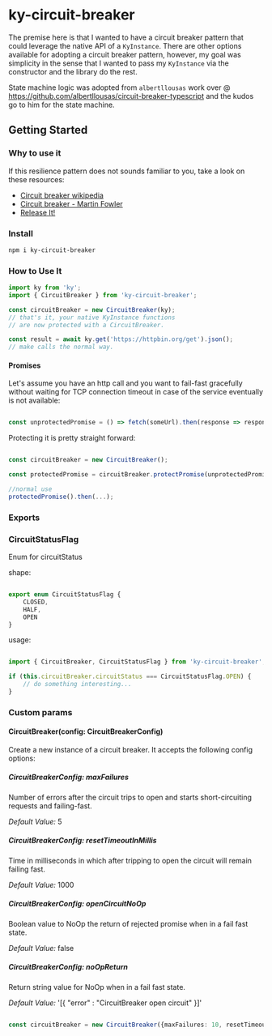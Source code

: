 # ky-circuit-breaker
The premise here is that I wanted to have a circuit breaker pattern that could leverage the native API of a `KyInstance`. There are other options available for adopting a circuit breaker pattern, however, my goal was simplicity in the sense that I wanted to pass my `KyInstance` via the constructor and the library do the rest.

State machine logic was adopted from `albertllousas` work over @ https://github.com/albertllousas/circuit-breaker-typescript and the kudos go to him for the state machine.

## Getting Started

### Why to use it

If this resilience pattern does not sounds familiar to you, take a look on these resources:
- [Circuit breaker wikipedia](https://en.wikipedia.org/wiki/Circuit_breaker_design_pattern)
- [Circuit breaker - Martin Fowler](https://martinfowler.com/bliki/CircuitBreaker.html)
- [Release It!](https://pragprog.com/book/mnee2/release-it-second-edition)

### Install

```bash
npm i ky-circuit-breaker
```

### How to Use It

```js
import ky from 'ky';
import { CircuitBreaker } from 'ky-circuit-breaker';

const circuitBreaker = new CircuitBreaker(ky);
// that's it, your native KyInstance functions 
// are now protected with a CircuitBreaker.

const result = await ky.get('https://httpbin.org/get').json();
// make calls the normal way.
```

#### Promises
Let's assume you have an http call and you want to fail-fast gracefully without waiting for TCP connection timeout in
 case of the service eventually is not available:
```js

const unprotectedPromise = () => fetch(someUrl).then(response => response.json());
```

Protecting it is pretty straight forward:
```js

const circuitBreaker = new CircuitBreaker();

const protectedPromise = circuitBreaker.protectPromise(unprotectedPromise);

//normal use
protectedPromise().then(...);
```

### Exports

### CircuitStatusFlag

Enum for circuitStatus

shape: 

```js

export enum CircuitStatusFlag {
    CLOSED,
    HALF,
    OPEN
}
```

usage:
```js

import { CircuitBreaker, CircuitStatusFlag } from 'ky-circuit-breaker';

if (this.circuitBreaker.circuitStatus === CircuitStatusFlag.OPEN) {
    // do something interesting...
}
```

### Custom params

#### CircuitBreaker(config: CircuitBreakerConfig)

Create a new instance of a circuit breaker. It accepts the following config options:

##### CircuitBreakerConfig: maxFailures

Number of errors after the circuit trips to open and starts short-circuiting requests and failing-fast.

*Default Value:* 5

##### CircuitBreakerConfig: resetTimeoutInMillis

Time in milliseconds in which after tripping to open the circuit will remain failing fast.

*Default Value:* 1000

##### CircuitBreakerConfig: openCircuitNoOp

Boolean value to NoOp the return of rejected promise when in a fail fast state.

*Default Value:* false 

##### CircuitBreakerConfig: noOpReturn

Return string value for NoOp when in a fail fast state.

*Default Value:* '[{ "error" : "CircuitBreaker open circuit" }]' 

```typescript

const circuitBreaker = new CircuitBreaker({maxFailures: 10, resetTimeoutInMillis: 10000, openCircuitNoOp: true, noOpReturn: '[{"error" : "CircuitBreaker Error!"}]'});
````
